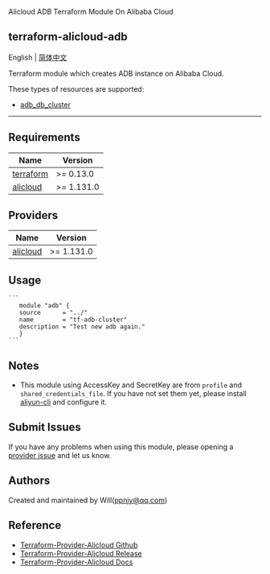 Alicloud ADB Terraform Module On Alibaba Cloud

terraform-alicloud-adb
---

English | [简体中文](README-CN.md)

Terraform module which creates ADB instance on Alibaba Cloud.

These types of resources are supported:

* [adb_db_cluster](https://registry.terraform.io/providers/aliyun/alicloud/latest/docs/resources/adb_db_cluster)

----------------------


## Requirements
| Name | Version |
|------|---------|
| <a name="requirement_terraform"></a> [terraform](#requirement\_terraform) | >= 0.13.0 |
| <a name="requirement_alicloud"></a> [alicloud](#requirement\_alicloud) | >= 1.131.0 |

## Providers
| Name | Version |
|------|---------|
| <a name="provider_alicloud"></a> [alicloud](#provider\_alicloud) | >= 1.131.0 |


## Usage
    ```
       module "adb" {
       source      = "../"
       name        = "tf-adb-cluster"
       description = "Test new adb again."
       }
    ```


## Notes
* This module using AccessKey and SecretKey are from `profile` and `shared_credentials_file`.
  If you have not set them yet, please install [aliyun-cli](https://github.com/aliyun/aliyun-cli#installation) and configure it.

## Submit Issues
If you have any problems when using this module, please opening a [provider issue](https://github.com/aliyun/terraform-provider-alicloud/issues/new) and let us know.

## Authors
Created and maintained by Will(ppnjy@qq.com)

## Reference
* [Terraform-Provider-Alicloud Github](https://github.com/terraform-providers/terraform-provider-alicloud)
* [Terraform-Provider-Alicloud Release](https://releases.hashicorp.com/terraform-provider-alicloud/)
* [Terraform-Provider-Alicloud Docs](https://www.terraform.io/docs/providers/alicloud/index.html)
